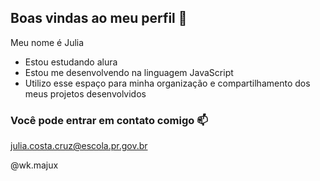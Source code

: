 ## Boas vindas ao meu perfil 💙

Meu nome é Julia

- Estou estudando alura
- Estou me desenvolvendo na linguagem JavaScript
- Utilizo esse espaço para minha organização e compartilhamento dos meus projetos desenvolvidos

### Você pode entrar em contato comigo 📫

julia.costa.cruz@escola.pr.gov.br

@wk.majux 
